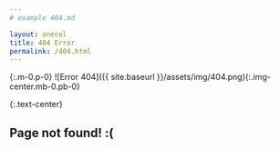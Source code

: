 ```yaml
---
# example 404.md

layout: onecol
title: 404 Error
permalink: /404.html
---
```




{:.m-0.p-0}
![Error 404]({{ site.baseurl }}/assets/img/404.png){:.img-center.mb-0.pb-0}

{:.text-center}
## Page not found! :(

<script>
if(window.location.pathname.search("/travel/") == 0) {
    var path = window.location.pathname
    var patMatch = path.match(/\/travel\/\d\d\d\d-\d\d/i)
    if (patMatch) {
        var validString = patMatch.toString()
        var year = validString.match(/\/\d\d\d\d-/i)
        year = year.toString().substr(1,4)
        var loc =  path.search("travel/") + 7
        prefix = path.substr(0, loc ) + year + "/" + path.substr(loc)
        window.location = window.location.protocol + "//" + window.location.host + prefix

    }
} else {
    const currentUrl = window.location.href;
    const url = new URL(currentUrl);
    const pathname = url.pathname;

    if (/[A-Z]/.test(pathname)) {
        url.pathname = pathname.toLowerCase();
        window.location.replace(url.toString());
    }
}
</script>
